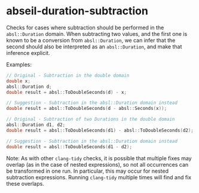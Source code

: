 # abseil-duration-subtraction

Checks for cases where subtraction should be performed in the
`absl::Duration` domain. When subtracting two values, and the first one
is known to be a conversion from `absl::Duration`, we can infer that the
second should also be interpreted as an `absl::Duration`, and make that
inference explicit.

Examples:

```c++
// Original - Subtraction in the double domain
double x;
absl::Duration d;
double result = absl::ToDoubleSeconds(d) - x;

// Suggestion - Subtraction in the absl::Duration domain instead
double result = absl::ToDoubleSeconds(d - absl::Seconds(x));

// Original - Subtraction of two Durations in the double domain
absl::Duration d1, d2;
double result = absl::ToDoubleSeconds(d1) - absl::ToDoubleSeconds(d2);

// Suggestion - Subtraction in the absl::Duration domain instead
double result = absl::ToDoubleSeconds(d1 - d2);
```

Note: As with other `clang-tidy` checks, it is possible that multiple
fixes may overlap (as in the case of nested expressions), so not all
occurrences can be transformed in one run. In particular, this may occur
for nested subtraction expressions. Running `clang-tidy` multiple times
will find and fix these overlaps.
